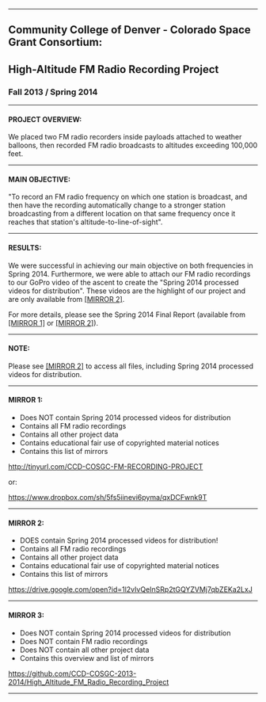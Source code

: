 -----------------------------------------------------------------------------
## Community College of Denver - Colorado Space Grant Consortium:

## High-Altitude FM Radio Recording Project

### Fall 2013 / Spring 2014




-----------------------------------------------------------------------------
#### PROJECT OVERVIEW:

We placed two FM radio recorders inside payloads attached to weather balloons, 
then recorded FM radio broadcasts to altitudes exceeding 100,000 feet.




-----------------------------------------------------------------------------
#### MAIN OBJECTIVE:

"To record an FM radio frequency on which one station is broadcast, and then 
have the recording automatically change to a stronger station broadcasting 
from a different location on that same frequency once it reaches that 
station's altitude-to-line-of-sight".




-----------------------------------------------------------------------------
#### RESULTS:

We were successful in achieving our main objective on both frequencies in 
Spring 2014.  Furthermore, we were able to attach our FM radio recordings to 
our GoPro video of the ascent to create the "Spring 2014 processed videos for 
distribution".  These videos are the highlight of our project and are only 
available from [[MIRROR 2]](https://drive.google.com/open?id=1l2vIvQeInSRp2tGQYZVMj7qbZEKa2LxJ).  

For more details, please see the Spring 2014 Final Report (available from 
[[MIRROR 1]](http://tinyurl.com/CCD-COSGC-FM-RECORDING-PROJECT) or [[MIRROR 2]](https://drive.google.com/open?id=1l2vIvQeInSRp2tGQYZVMj7qbZEKa2LxJ)).




-----------------------------------------------------------------------------
#### NOTE:

Please see [[MIRROR 2]](https://drive.google.com/open?id=1l2vIvQeInSRp2tGQYZVMj7qbZEKa2LxJ) to access all files, 
including Spring 2014 processed videos for distribution.



-----------------------------------------------------------------------------
#### MIRROR 1:  

* Does NOT contain Spring 2014 processed videos for distribution 
* Contains all FM radio recordings
* Contains all other project data 
* Contains educational fair use of copyrighted material notices
* Contains this list of mirrors

http://tinyurl.com/CCD-COSGC-FM-RECORDING-PROJECT 

 or: 

https://www.dropbox.com/sh/5fs5iinevi6pyma/qxDCFwnk9T 



-----------------------------------------------------------------------------
#### MIRROR 2:  

* DOES contain Spring 2014 processed videos for distribution!
* Contains all FM radio recordings
* Contains all other project data 
* Contains educational fair use of copyrighted material notices
* Contains this list of mirrors

https://drive.google.com/open?id=1l2vIvQeInSRp2tGQYZVMj7qbZEKa2LxJ 



-----------------------------------------------------------------------------
#### MIRROR 3: 

* Does NOT contain Spring 2014 processed videos for distribution 
* Does NOT contain FM radio recordings
* Does NOT contain all other project data
* Contains this overview and list of mirrors
 
 https://github.com/CCD-COSGC-2013-2014/High_Altitude_FM_Radio_Recording_Project 



-----------------------------------------------------------------------------
